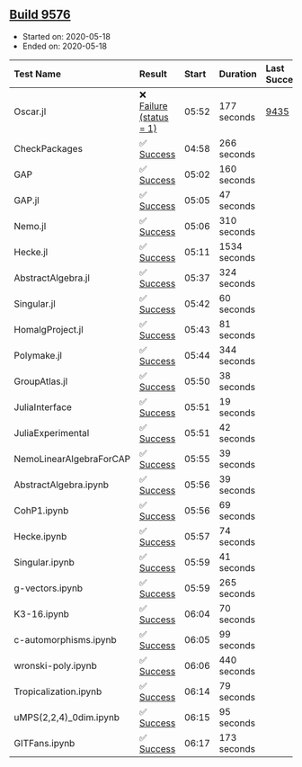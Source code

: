 ## [Build 9576](https://oscarci.mathematik.uni-kl.de/job/oscar/9576/)

* Started on: 2020-05-18
* Ended on: 2020-05-18

| Test Name    | Result | Start | Duration | Last Success | First Failure |
|:-------------|:-------|:------|:---------|:-------------|:--------------|
| Oscar.jl | ❌ [Failure (status = 1)](https://oscarci.mathematik.uni-kl.de/job/oscar/9576/artifact/logs/build-9576/Oscar.jl.log) | 05:52 | 177 seconds | [9435](https://oscarci.mathematik.uni-kl.de/job/oscar/9435/) | [9436](https://oscarci.mathematik.uni-kl.de/job/oscar/9436/) |
| CheckPackages | ✅ [Success](https://oscarci.mathematik.uni-kl.de/job/oscar/9576/artifact/logs/build-9576/CheckPackages.log) | 04:58 | 266 seconds |  |  |
| GAP | ✅ [Success](https://oscarci.mathematik.uni-kl.de/job/oscar/9576/artifact/logs/build-9576/GAP.log) | 05:02 | 160 seconds |  |  |
| GAP.jl | ✅ [Success](https://oscarci.mathematik.uni-kl.de/job/oscar/9576/artifact/logs/build-9576/GAP.jl.log) | 05:05 | 47 seconds |  |  |
| Nemo.jl | ✅ [Success](https://oscarci.mathematik.uni-kl.de/job/oscar/9576/artifact/logs/build-9576/Nemo.jl.log) | 05:06 | 310 seconds |  |  |
| Hecke.jl | ✅ [Success](https://oscarci.mathematik.uni-kl.de/job/oscar/9576/artifact/logs/build-9576/Hecke.jl.log) | 05:11 | 1534 seconds |  |  |
| AbstractAlgebra.jl | ✅ [Success](https://oscarci.mathematik.uni-kl.de/job/oscar/9576/artifact/logs/build-9576/AbstractAlgebra.jl.log) | 05:37 | 324 seconds |  |  |
| Singular.jl | ✅ [Success](https://oscarci.mathematik.uni-kl.de/job/oscar/9576/artifact/logs/build-9576/Singular.jl.log) | 05:42 | 60 seconds |  |  |
| HomalgProject.jl | ✅ [Success](https://oscarci.mathematik.uni-kl.de/job/oscar/9576/artifact/logs/build-9576/HomalgProject.jl.log) | 05:43 | 81 seconds |  |  |
| Polymake.jl | ✅ [Success](https://oscarci.mathematik.uni-kl.de/job/oscar/9576/artifact/logs/build-9576/Polymake.jl.log) | 05:44 | 344 seconds |  |  |
| GroupAtlas.jl | ✅ [Success](https://oscarci.mathematik.uni-kl.de/job/oscar/9576/artifact/logs/build-9576/GroupAtlas.jl.log) | 05:50 | 38 seconds |  |  |
| JuliaInterface | ✅ [Success](https://oscarci.mathematik.uni-kl.de/job/oscar/9576/artifact/logs/build-9576/JuliaInterface.log) | 05:51 | 19 seconds |  |  |
| JuliaExperimental | ✅ [Success](https://oscarci.mathematik.uni-kl.de/job/oscar/9576/artifact/logs/build-9576/JuliaExperimental.log) | 05:51 | 42 seconds |  |  |
| NemoLinearAlgebraForCAP | ✅ [Success](https://oscarci.mathematik.uni-kl.de/job/oscar/9576/artifact/logs/build-9576/NemoLinearAlgebraForCAP.log) | 05:55 | 39 seconds |  |  |
| AbstractAlgebra.ipynb | ✅ [Success](https://oscarci.mathematik.uni-kl.de/job/oscar/9576/artifact/logs/build-9576/AbstractAlgebra.ipynb.log) | 05:56 | 39 seconds |  |  |
| CohP1.ipynb | ✅ [Success](https://oscarci.mathematik.uni-kl.de/job/oscar/9576/artifact/logs/build-9576/CohP1.ipynb.log) | 05:56 | 69 seconds |  |  |
| Hecke.ipynb | ✅ [Success](https://oscarci.mathematik.uni-kl.de/job/oscar/9576/artifact/logs/build-9576/Hecke.ipynb.log) | 05:57 | 74 seconds |  |  |
| Singular.ipynb | ✅ [Success](https://oscarci.mathematik.uni-kl.de/job/oscar/9576/artifact/logs/build-9576/Singular.ipynb.log) | 05:59 | 41 seconds |  |  |
| g-vectors.ipynb | ✅ [Success](https://oscarci.mathematik.uni-kl.de/job/oscar/9576/artifact/logs/build-9576/g-vectors.ipynb.log) | 05:59 | 265 seconds |  |  |
| K3-16.ipynb | ✅ [Success](https://oscarci.mathematik.uni-kl.de/job/oscar/9576/artifact/logs/build-9576/K3-16.ipynb.log) | 06:04 | 70 seconds |  |  |
| c-automorphisms.ipynb | ✅ [Success](https://oscarci.mathematik.uni-kl.de/job/oscar/9576/artifact/logs/build-9576/c-automorphisms.ipynb.log) | 06:05 | 99 seconds |  |  |
| wronski-poly.ipynb | ✅ [Success](https://oscarci.mathematik.uni-kl.de/job/oscar/9576/artifact/logs/build-9576/wronski-poly.ipynb.log) | 06:06 | 440 seconds |  |  |
| Tropicalization.ipynb | ✅ [Success](https://oscarci.mathematik.uni-kl.de/job/oscar/9576/artifact/logs/build-9576/Tropicalization.ipynb.log) | 06:14 | 79 seconds |  |  |
| uMPS(2,2,4)_0dim.ipynb | ✅ [Success](https://oscarci.mathematik.uni-kl.de/job/oscar/9576/artifact/logs/build-9576/uMPS-2-2-4-_0dim.ipynb.log) | 06:15 | 95 seconds |  |  |
| GITFans.ipynb | ✅ [Success](https://oscarci.mathematik.uni-kl.de/job/oscar/9576/artifact/logs/build-9576/GITFans.ipynb.log) | 06:17 | 173 seconds |  |  |
